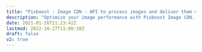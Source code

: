 ```yaml
---
title: "Pixboost - Image CDN - API to process images and deliver them via Content Delivery Network"
description: "Optimize your image performance with Pixboost Image CDN. Real-time image processing and performance optimization."
date: 2021-01-26T21:23:42Z
lastmod: 2022-10-27T11:00:10Z
draft: false
v2: true
---
```

